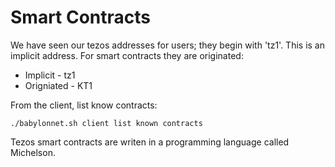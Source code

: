 # Smart Contracts

We have seen our tezos addresses for users; they begin with 'tz1'. This is an implicit address. For smart contracts they are originated:

- Implicit - tz1
- Origniated - KT1

From the client, list know contracts:

```
./babylonnet.sh client list known contracts
```

Tezos smart contracts are writen in a programming language called Michelson.
